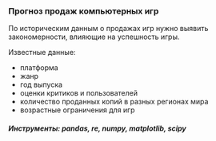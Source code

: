 ### Прогноз продаж компьютерных игр

По историческим данным о продажах игр нужно выявить закономерности, влияющие на успешность игры.

Известные данные:
- платформа
- жанр
- год выпуска
- оценки критиков и пользователей
- количество проданных копий в разных регионах мира
- возрастные ограничения для игр

##### Инструменты: pandas, re, numpy, matplotlib, scipy
